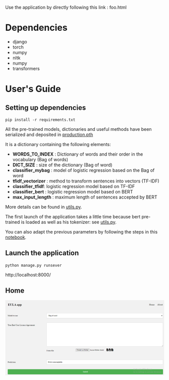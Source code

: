 Use the application by directly following this link : foo.html

# Dependencies
* django
* torch
* numpy
* nltk
* numpy
* transformers

# User's Guide
## Setting up dependencies
```
pip install -r requirements.txt
```

All the pre-trained models, dictionaries and useful methods have been serialized and deposited in [production.pth](prediction/production.pth)

It is a dictionary containing the following elements:
- **WORDS_TO_INDEX** : Dictionary of words and their order in the vocabulary (Bag of words)
- **DICT_SIZE** : size of the dictionary (Bag of word)
- **classifier_mybag** : model of logistic regression based on the Bag of word
- **tfidf_vectorizer** : method to transform sentences into vectors (TF-IDF)
- **classifier_tfidf**: logistic regression model based on TF-IDF
- **classifier_bert** : logistic regression model based on BERT
- **max_input_length** : maximum length of sentences accepted by BERT

More details can be found in [utils.py](prediction/utils.py).

The first launch of the application takes a little time because bert pre-trained is loaded as well as his tokenizer: see [utils.py](prediction/utils.py).

You can also adapt the previous parameters by following the steps in this [notebook](https://colab.research.google.com/drive/1Ptq1A27ENcqqtcq2WmB6aztBc-qzBq_7#scrollTo=3QFCqOZ9hCb1).

## Launch the application
```
python manage.py runsever
```
http://localhost:8000/

## Home

<img src="media/home.png"/>